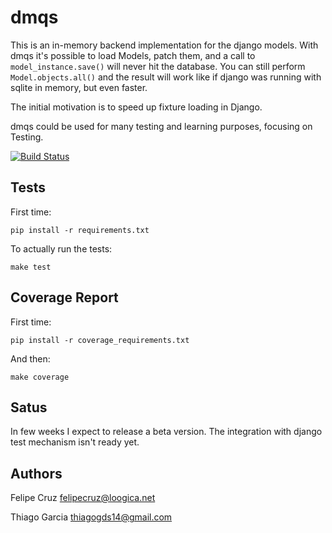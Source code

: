 dmqs
====

This is an in-memory backend implementation for the django models. With dmqs it's possible to load Models, patch them,
and a call to `model_instance.save()` will never hit the database. You can still perform `Model.objects.all()` and
the result will work like if django was running with sqlite in memory, but even faster.

The initial motivation is to speed up fixture loading in Django.

dmqs could be used for many testing and learning purposes, focusing on Testing.

[![Build Status](https://secure.travis-ci.org/felipecruz/dmqs.png)](http://travis-ci.org/felipecruz/dmqs)

Tests
-----

First time:

`pip install -r requirements.txt`

To actually run the tests:

`make test`

Coverage Report
---------------

First time:

`pip install -r coverage_requirements.txt`

And then:

`make coverage`

Satus
-----

In few weeks I expect to release a beta version. The integration with django test mechanism isn't ready yet.


Authors
-------

Felipe Cruz
felipecruz@loogica.net

Thiago Garcia
thiagogds14@gmail.com
